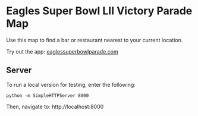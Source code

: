 # Eagles Super Bowl LII Victory Parade Map

Use this map to find a bar or restaurant nearest to your current location.

Try out the app: [eaglessuperbowlparade.com](eaglessuperbowlparade.com)

## Server

To run a local version for testing, enter the following:

`python -m SimpleHTTPServer 8000`

Then, navigate to: http://localhost:8000
